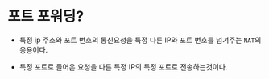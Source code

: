 # 포트 포워딩?
* 특정 ip 주소와 포트 번호의 통신요청을 특정 다른 IP와 포트 번호를 넘겨주는 
`NAT`의 응용이다.

* 특정 포트로 들어온 요청을 다른 특정 IP의 특정 포트로 전송하는것이다.